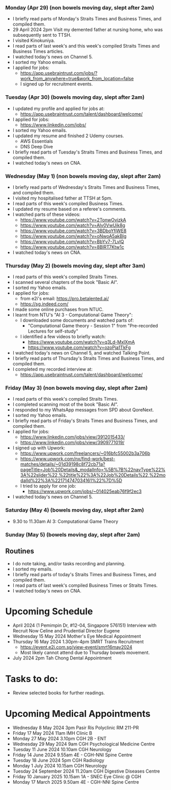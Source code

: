 ### Monday (Apr 29) (non bowels moving day, slept after 2am)
- I briefly read parts of Monday's Straits Times and Business Times, and compiled them.
- 29 April 2024 2pm Visit my demented father at nursing home, who was subsequently sent to TTSH.
- I visited Kinokuniya.
- I read parts of last week's and this week's compiled Straits Times and Business Times articles.
- I watched today's news on Channel 5.
- I sorted my Yahoo emails.
- I applied for jobs:
    - https://app.usebraintrust.com/jobs/?work_from_anywhere=true&work_from_location=false
    - I signed up for recruitment events.

### Tuesday (Apr 30) (bowels moving day, slept after 2am)
- I updated my profile and applied for jobs at:
    - https://app.usebraintrust.com/talent/dashboard/welcome/
- I applied for jobs:
    - https://www.linkedin.com/jobs/
- I sorted my Yahoo emails.
- I updated my resume and finished 2 Udemy courses.
    - AWS Essentials
    - DNS Deep Dive
- I briefly read parts of Tuesday's Straits Times and Business Times, and compiled them.
- I watched today's news on CNA.

### Wednesday (May 1) (non bowels moving day, slept after 2am)
- I briefly read parts of Wednesday's Straits Times and Business Times, and compiled them.
- I visited my hospitalised father at TTSH at 5pm.
- I read parts of this week's compiled Business Times.
- I updated my resume based on a referee's comments.
- I watched parts of these videos:
    - https://www.youtube.com/watch?v=2TonwOvizkA
    - https://www.youtube.com/watch?v=Alv0VwUik8g
    - https://www.youtube.com/watch?v=3BDboYfjWE8
    - https://www.youtube.com/watch?v=oNwoA5akBlg
    - https://www.youtube.com/watch?v=BbYv7-7LvlQ
    - https://www.youtube.com/watch?v=8BlRT7Ktw1c
- I watched today's news on CNA.

### Thursday (May 2) (bowels moving day, slept after 3am)
- I read parts of this week's compiled Straits Times.
- I scanned several chapters of the book "Basic AI".
- I sorted my Yahoo emails.
- I applied for jobs:
    - from e2i's email: https://pro.betalented.ai/
    - https://sg.indeed.com/
- I made some online purchases from NTUC.
- I learnt from NTU's "AI 3 - Computational Game Theory":
    - I downloaded some documents and watched parts of:
        - "Computational Game theory - Session 1" from "Pre-recorded Lectures for self-study"
    - I identified a few videos to briefly watch:
        - https://www.youtube.com/watch?v=q3Ld-MxlXmA
        - https://www.youtube.com/watch?v=ozoPja1TkFg
- I watched today's news on Channel 5, and watched Talking Point.
- I briefly read parts of Thursday's Straits Times and Business Times, and compiled them.
- I completed my recorded interview at:
    - https://app.usebraintrust.com/talent/dashboard/welcome/

### Friday (May 3) (non bowels moving day, slept after 2am)
- I read parts of this week's compiled Straits Times.
- I completed scanning most of the book "Basic AI".
- I responded to my WhatsApp messages from SPD about QoreNext.
- I sorted my Yahoo emails.
- I briefly read parts of Friday's Straits Times and Business Times, and compiled them.
- I applied for jobs:
    - https://www.linkedin.com/jobs/view/3912015433/
    - https://www.linkedin.com/jobs/view/3909771019/
- I signed up with Upwork:
    - https://www.upwork.com/freelancers/~016bfc55002b3a706b
    - https://www.upwork.com/nx/find-work/best-matches/details/~01d39198c8f72cb71a?pageTitle=Job%20Details&_modalInfo=%5B%7B%22navType%22%3A%22slider%22,%22title%22%3A%22Job%20Details%22,%22modalId%22%3A%221714747034161%22%7D%5D
    - I tried to apply for one job:
        - https://www.upwork.com/jobs/~014025eab76f9f2ec3
- I watched today's news on Channel 5.

### Saturday (May 4) (bowels moving day, slept after 2am)
- 9.30 to 11.30am AI 3: Computational Game Theory

### Sunday (May 5) (bowels moving day, slept after 2am)



## Routines
- I do note taking, and/or tasks recording and planning.
- I sorted my emails.
- I briefly read parts of today's Straits Times and Business Times, and compiled them.
- I read parts of last week's compiled Business Times or Straits Times.
- I watched today's news on CNA.

# Upcoming Schedule
- April 2024 (1 Pemimpin Dr, #12-04, Singapore 576151) Interview with Recruit Now Celine and Prudential Director Eugene
- Wednesday 15 May 2024 Mother's Eye Medical Appointment
- Thursday 16 May 2024 1.30pm-4pm SMRT Trains Recruitment
    - https://event.e2i.com.sg/view-event/smrt16may2024
    - Most likely cannot attend due to Thursday bowels movement.
- July 2024 2pm Tah Chong Dental Appointment

# Tasks to do:
- Review selected books for further readings.

# Upcoming Medical Appointments
- Wednesday 8 May 2024 3pm Pasir Ris Polyclinic RM 211-PR
- Friday 17 May 2024 11am IMH Clinic B
- Monday 27 May 2024 3.10pm CGH 2B - ENT
- Wednesday 29 May 2024 9am CGH Psychological Medicine Centre
- Tuesday 11 June 2024 10.10am CGH Neurology
- Friday 14 June 2024 9.55am 4E - CGH-NNI Spine Centre
- Tuesday 18 June 2024 5pm CGH Radiology
- Monday 1 July 2024 10.15am CGH Neurology
- Tuesday 24 September 2024 11.20am CGH Digestive Diseases Centre
- Friday 10 January 2025 10.15am 1A - SNEC Eye Clinic @ CGH
- Monday 17 March 2025 9.50am 4E - CGH-NNI Spine Centre
